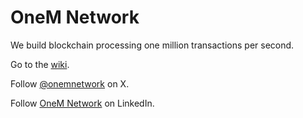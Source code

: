 # OneM Network

We build blockchain processing one million transactions per second.

Go to the [wiki](https://onem.network).

Follow [@onemnetwork](https://onem.network/x) on X.

Follow [OneM Network](https://onem.network/linkedin) on LinkedIn.
